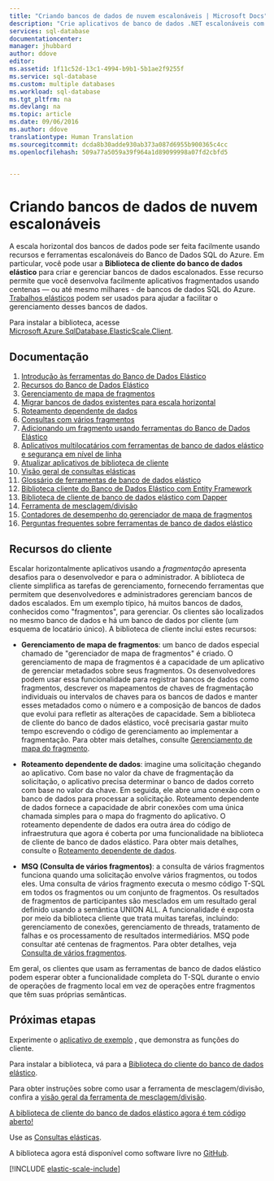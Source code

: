 ```yaml
---
title: "Criando bancos de dados de nuvem escalonáveis | Microsoft Docs"
description: "Crie aplicativos de banco de dados .NET escalonáveis com a biblioteca de cliente do banco de dados elástico"
services: sql-database
documentationcenter: 
manager: jhubbard
author: ddove
editor: 
ms.assetid: 1f11c52d-13c1-4994-b9b1-5b1ae2f9255f
ms.service: sql-database
ms.custom: multiple databases
ms.workload: sql-database
ms.tgt_pltfrm: na
ms.devlang: na
ms.topic: article
ms.date: 09/06/2016
ms.author: ddove
translationtype: Human Translation
ms.sourcegitcommit: dcda8b30adde930ab373a087d6955b900365c4cc
ms.openlocfilehash: 509a77a5059a39f964a1d89099998a07fd2cbfd5


---
```

# <a name="building-scalable-cloud-databases"></a>Criando bancos de dados de nuvem escalonáveis
A escala horizontal dos bancos de dados pode ser feita facilmente usando recursos e ferramentas escalonáveis do Banco de Dados SQL do Azure. Em particular, você pode usar a **Biblioteca de cliente do banco de dados elástico** para criar e gerenciar bancos de dados escalonados. Esse recurso permite que você desenvolva facilmente aplicativos fragmentados usando centenas — ou até mesmo milhares - de bancos de dados SQL do Azure. [Trabalhos elásticos](sql-database-elastic-jobs-powershell.md) podem ser usados para ajudar a facilitar o gerenciamento desses bancos de dados.

Para instalar a biblioteca, acesse [Microsoft.Azure.SqlDatabase.ElasticScale.Client](https://www.nuget.org/packages/Microsoft.Azure.SqlDatabase.ElasticScale.Client/). 

## <a name="documentation"></a>Documentação
1. [Introdução às ferramentas do Banco de Dados Elástico](sql-database-elastic-scale-get-started.md)
2. [Recursos do Banco de Dados Elástico](sql-database-elastic-scale-introduction.md)
3. [Gerenciamento de mapa de fragmentos](sql-database-elastic-scale-shard-map-management.md)
4. [Migrar bancos de dados existentes para escala horizontal](sql-database-elastic-convert-to-use-elastic-tools.md)
5. [Roteamento dependente de dados](sql-database-elastic-scale-data-dependent-routing.md)
6. [Consultas com vários fragmentos](sql-database-elastic-scale-multishard-querying.md)
7. [Adicionando um fragmento usando ferramentas do Banco de Dados Elástico](sql-database-elastic-scale-add-a-shard.md)
8. [Aplicativos multilocatários com ferramentas de banco de dados elástico e segurança em nível de linha](sql-database-elastic-tools-multi-tenant-row-level-security.md)
9. [Atualizar aplicativos de biblioteca de cliente](sql-database-elastic-scale-upgrade-client-library.md) 
10. [Visão geral de consultas elásticas](sql-database-elastic-query-overview.md)
11. [Glossário de ferramentas de banco de dados elástico](sql-database-elastic-scale-glossary.md)
12. [Biblioteca cliente do Banco de Dados Elástico com Entity Framework](sql-database-elastic-scale-use-entity-framework-applications-visual-studio.md)
13. [Biblioteca de cliente de banco de dados elástico com Dapper](sql-database-elastic-scale-working-with-dapper.md)
14. [Ferramenta de mesclagem/divisão](sql-database-elastic-scale-overview-split-and-merge.md)
15. [Contadores de desempenho do gerenciador de mapa de fragmentos](sql-database-elastic-database-client-library.md) 
16. [Perguntas frequentes sobre ferramentas de banco de dados elástico](sql-database-elastic-scale-faq.md)

## <a name="client-capabilities"></a>Recursos do cliente
Escalar horizontalmente aplicativos usando a *fragmentação* apresenta desafios para o desenvolvedor e para o administrador. A biblioteca de cliente simplifica as tarefas de gerenciamento, fornecendo ferramentas que permitem que desenvolvedores e administradores gerenciam bancos de dados escalados. Em um exemplo típico, há muitos bancos de dados, conhecidos como "fragmentos", para gerenciar. Os clientes são localizados no mesmo banco de dados e há um banco de dados por cliente (um esquema de locatário único). A biblioteca de cliente inclui estes recursos:

- **Gerenciamento de mapa de fragmentos**: um banco de dados especial chamado de "gerenciador de mapa de fragmentos" é criado. O gerenciamento de mapa de fragmentos é a capacidade de um aplicativo de gerenciar metadados sobre seus fragmentos. Os desenvolvedores podem usar essa funcionalidade para registrar bancos de dados como fragmentos, descrever os mapeamentos de chaves de fragmentação individuais ou intervalos de chaves para os bancos de dados e manter esses metadados como o número e a composição de bancos de dados que evolui para refletir as alterações de capacidade. Sem a biblioteca de cliente do banco de dados elástico, você precisaria gastar muito tempo escrevendo o código de gerenciamento ao implementar a fragmentação. Para obter mais detalhes, consulte [Gerenciamento de mapa do fragmento](sql-database-elastic-scale-shard-map-management.md).

- **Roteamento dependente de dados**: imagine uma solicitação chegando ao aplicativo. Com base no valor da chave de fragmentação da solicitação, o aplicativo precisa determinar o banco de dados correto com base no valor da chave. Em seguida, ele abre uma conexão com o banco de dados para processar a solicitação. Roteamento dependente de dados fornece a capacidade de abrir conexões com uma única chamada simples para o mapa do fragmento do aplicativo. O roteamento dependente de dados era outra área do código de infraestrutura que agora é coberta por uma funcionalidade na biblioteca de cliente de banco de dados elástico. Para obter mais detalhes, consulte o [Roteamento dependente de dados](sql-database-elastic-scale-data-dependent-routing.md).
- **MSQ (Consulta de vários fragmentos)**: a consulta de vários fragmentos funciona quando uma solicitação envolve vários fragmentos, ou todos eles. Uma consulta de vários fragmento executa o mesmo código T-SQL em todos os fragmentos ou um conjunto de fragmentos. Os resultados de fragmentos de participantes são mesclados em um resultado geral definido usando a semântica UNION ALL. A funcionalidade é exposta por meio da biblioteca cliente que trata muitas tarefas, incluindo: gerenciamento de conexões, gerenciamento de threads, tratamento de falhas e os processamento de resultados intermediários. MSQ pode consultar até centenas de fragmentos. Para obter detalhes, veja [Consulta de vários fragmentos](sql-database-elastic-scale-multishard-querying.md).

Em geral, os clientes que usam as ferramentas de banco de dados elástico podem esperar obter a funcionalidade completa do T-SQL durante o envio de operações de fragmento local em vez de operações entre fragmentos que têm suas próprias semânticas.

## <a name="next-steps"></a>Próximas etapas
Experimente o [aplicativo de exemplo](sql-database-elastic-scale-get-started.md) , que demonstra as funções do cliente. 

Para instalar a biblioteca, vá para a [Biblioteca do cliente do banco de dados elástico](http://www.nuget.org/packages/Microsoft.Azure.SqlDatabase.ElasticScale.Client/).

Para obter instruções sobre como usar a ferramenta de mesclagem/divisão, confira a [visão geral da ferramenta de mesclagem/divisão](sql-database-elastic-scale-overview-split-and-merge.md).

[A biblioteca de cliente do banco de dados elástico agora é tem código aberto!](https://azure.microsoft.com/blog/elastic-database-client-library-is-now-open-sourced/)

Use as [Consultas elásticas](sql-database-elastic-query-overview.md).

A biblioteca agora está disponível como software livre no [GitHub](https://github.com/Azure/elastic-db-tools). 

[!INCLUDE [elastic-scale-include](../../includes/elastic-scale-include.md)]

<!--Anchors-->
<!--Image references-->
[1]:./media/sql-database-elastic-database-client-library/glossary.png




<!--HONumber=Dec16_HO2-->


